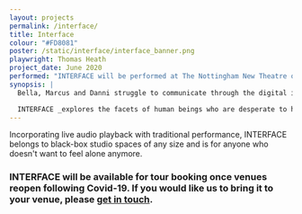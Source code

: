 ```yaml
---
layout: projects
permalink: /interface/
title: Interface
colour: "#FD8081"
poster: /static/interface/interface_banner.png
playwright: Thomas Heath
project_date: June 2020
performed: "INTERFACE will be performed at The Nottingham New Theatre once theatres are able to re-open following the Covid-19 pandemic."
synopsis: |
  Bella, Marcus and Danni struggle to communicate through the digital isolation they’ve found themselves trapped in. Bella tries to help two desperate customers; Marcus watches the people he loves slip by; and Danni finds a hole inside her that absorbs her most precious memories. In the midst of their distorted world, the three attempt to break through the endless streams of media that corrupt their existence.

  INTERFACE _explores the facets of human beings who are desperate to have one real, tangible conversation before they are swept away entirely by our devastating obsession with technology._
--- 
```


Incorporating live audio playback with traditional performance, INTERFACE belongs to black-box studio spaces of any size and is for anyone who doesn't want to feel alone anymore.

### INTERFACE will be available for tour booking once venues reopen following Covid-19. If you would like us to bring it to your venue, please [get in touch](/contact/).